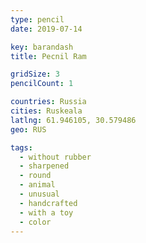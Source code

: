 ```yaml
---
type: pencil
date: 2019-07-14

key: barandash
title: Pecnil Ram

gridSize: 3
pencilCount: 1

countries: Russia
cities: Ruskeala
latlng: 61.946105, 30.579486
geo: RUS

tags:
  - without rubber
  - sharpened
  - round
  - animal
  - unusual
  - handcrafted
  - with a toy
  - color
---
```

